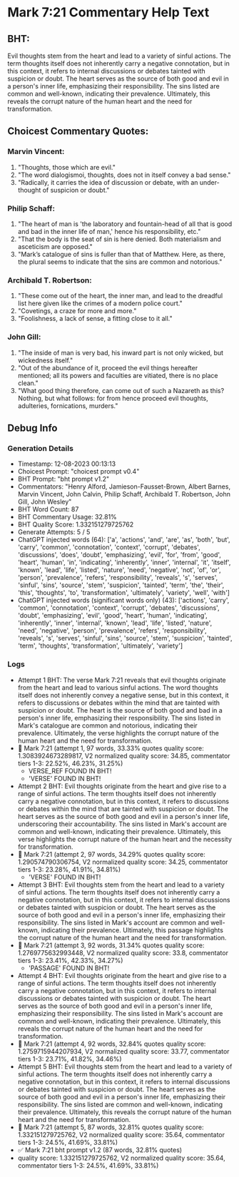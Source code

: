 # Mark 7:21 Commentary Help Text

## BHT:
Evil thoughts stem from the heart and lead to a variety of sinful actions. The term thoughts itself does not inherently carry a negative connotation, but in this context, it refers to internal discussions or debates tainted with suspicion or doubt. The heart serves as the source of both good and evil in a person's inner life, emphasizing their responsibility. The sins listed are common and well-known, indicating their prevalence. Ultimately, this reveals the corrupt nature of the human heart and the need for transformation.

## Choicest Commentary Quotes:
### Marvin Vincent:
1. "Thoughts, those which are evil."
2. "The word dialogismoi, thoughts, does not in itself convey a bad sense."
3. "Radically, it carries the idea of discussion or debate, with an under-thought of suspicion or doubt."

### Philip Schaff:
1. "The heart of man is 'the laboratory and fountain-head of all that is good and bad in the inner life of man,' hence his responsibility, etc."
2. "That the body is the seat of sin is here denied. Both materialism and asceticism are opposed."
3. "Mark’s catalogue of sins is fuller than that of Matthew. Here, as there, the plural seems to indicate that the sins are common and notorious."

### Archibald T. Robertson:
1. "These come out of the heart, the inner man, and lead to the dreadful list here given like the crimes of a modern police court." 
2. "Covetings, a craze for more and more." 
3. "Foolishness, a lack of sense, a fitting close to it all."

### John Gill:
1. "The inside of man is very bad, his inward part is not only wicked, but wickedness itself."
2. "Out of the abundance of it, proceed the evil things hereafter mentioned; all its powers and faculties are vitiated, there is no place clean."
3. "What good thing therefore, can come out of such a Nazareth as this? Nothing, but what follows: for from hence proceed evil thoughts, adulteries, fornications, murders."


## Debug Info
### Generation Details
- Timestamp: 12-08-2023 00:13:13
- Choicest Prompt: "choicest prompt v0.4"
- BHT Prompt: "bht prompt v1.2"
- Commentators: "Henry Alford, Jamieson-Fausset-Brown, Albert Barnes, Marvin Vincent, John Calvin, Philip Schaff, Archibald T. Robertson, John Gill, John Wesley"
- BHT Word Count: 87
- BHT Commentary Usage: 32.81%
- BHT Quality Score: 1.332151279725762
- Generate Attempts: 5 / 5
- ChatGPT injected words (64):
	['a', 'actions', 'and', 'are', 'as', 'both', 'but', 'carry', 'common', 'connotation', 'context', 'corrupt', 'debates', 'discussions', 'does', 'doubt', 'emphasizing', 'evil', 'for', 'from', 'good', 'heart', 'human', 'in', 'indicating', 'inherently', 'inner', 'internal', 'it', 'itself', 'known', 'lead', 'life', 'listed', 'nature', 'need', 'negative', 'not', 'of', 'or', 'person', 'prevalence', 'refers', 'responsibility', 'reveals', 's', 'serves', 'sinful', 'sins', 'source', 'stem', 'suspicion', 'tainted', 'term', 'the', 'their', 'this', 'thoughts', 'to', 'transformation', 'ultimately', 'variety', 'well', 'with']
- ChatGPT injected words (significant words only) (43):
	['actions', 'carry', 'common', 'connotation', 'context', 'corrupt', 'debates', 'discussions', 'doubt', 'emphasizing', 'evil', 'good', 'heart', 'human', 'indicating', 'inherently', 'inner', 'internal', 'known', 'lead', 'life', 'listed', 'nature', 'need', 'negative', 'person', 'prevalence', 'refers', 'responsibility', 'reveals', 's', 'serves', 'sinful', 'sins', 'source', 'stem', 'suspicion', 'tainted', 'term', 'thoughts', 'transformation', 'ultimately', 'variety']

### Logs
- Attempt 1 BHT: The verse Mark 7:21 reveals that evil thoughts originate from the heart and lead to various sinful actions. The word thoughts itself does not inherently convey a negative sense, but in this context, it refers to discussions or debates within the mind that are tainted with suspicion or doubt. The heart is the source of both good and bad in a person's inner life, emphasizing their responsibility. The sins listed in Mark's catalogue are common and notorious, indicating their prevalence. Ultimately, the verse highlights the corrupt nature of the human heart and the need for transformation.
- 🔄 Mark 7:21 (attempt 1, 97 words, 33.33% quotes quality score: 1.3083924673289817, V2 normalized quality score: 34.85, commentator tiers 1-3: 22.52%, 46.23%, 31.25%) 
	- VERSE_REF FOUND IN BHT! 
	- 'VERSE' FOUND IN BHT!
- Attempt 2 BHT: Evil thoughts originate from the heart and give rise to a range of sinful actions. The term thoughts itself does not inherently carry a negative connotation, but in this context, it refers to discussions or debates within the mind that are tainted with suspicion or doubt. The heart serves as the source of both good and evil in a person's inner life, underscoring their accountability. The sins listed in Mark's account are common and well-known, indicating their prevalence. Ultimately, this verse highlights the corrupt nature of the human heart and the necessity for transformation.
- 🔄 Mark 7:21 (attempt 2, 97 words, 34.29% quotes quality score: 1.290574790306754, V2 normalized quality score: 34.25, commentator tiers 1-3: 23.28%, 41.91%, 34.81%) 
	- 'VERSE' FOUND IN BHT!
- Attempt 3 BHT: Evil thoughts stem from the heart and lead to a variety of sinful actions. The term thoughts itself does not inherently carry a negative connotation, but in this context, it refers to internal discussions or debates tainted with suspicion or doubt. The heart serves as the source of both good and evil in a person's inner life, emphasizing their responsibility. The sins listed in Mark's account are common and well-known, indicating their prevalence. Ultimately, this passage highlights the corrupt nature of the human heart and the need for transformation.
- 🔄 Mark 7:21 (attempt 3, 92 words, 31.34% quotes quality score: 1.2769775632993448, V2 normalized quality score: 33.8, commentator tiers 1-3: 23.41%, 42.33%, 34.27%) 
	- 'PASSAGE' FOUND IN BHT!
- Attempt 4 BHT: Evil thoughts originate from the heart and give rise to a range of sinful actions. The term thoughts itself does not inherently carry a negative connotation, but in this context, it refers to internal discussions or debates tainted with suspicion or doubt. The heart serves as the source of both good and evil in a person's inner life, emphasizing their responsibility. The sins listed in Mark's account are common and well-known, indicating their prevalence. Ultimately, this reveals the corrupt nature of the human heart and the need for transformation.
- 🔄 Mark 7:21 (attempt 4, 92 words, 32.84% quotes quality score: 1.2759715944207934, V2 normalized quality score: 33.77, commentator tiers 1-3: 23.71%, 41.82%, 34.46%)
- Attempt 5 BHT: Evil thoughts stem from the heart and lead to a variety of sinful actions. The term thoughts itself does not inherently carry a negative connotation, but in this context, it refers to internal discussions or debates tainted with suspicion or doubt. The heart serves as the source of both good and evil in a person's inner life, emphasizing their responsibility. The sins listed are common and well-known, indicating their prevalence. Ultimately, this reveals the corrupt nature of the human heart and the need for transformation.
- 🔄 Mark 7:21 (attempt 5, 87 words, 32.81% quotes quality score: 1.332151279725762, V2 normalized quality score: 35.64, commentator tiers 1-3: 24.5%, 41.69%, 33.81%)
- ✅ Mark 7:21 bht prompt v1.2 (87 words, 32.81% quotes)
- quality score: 1.332151279725762, V2 normalized quality score: 35.64, commentator tiers 1-3: 24.5%, 41.69%, 33.81%)